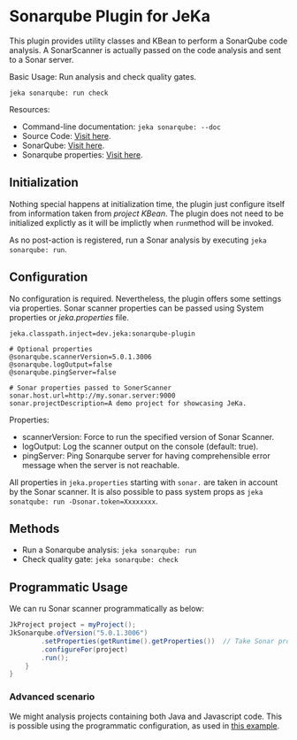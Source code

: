 # Sonarqube Plugin for JeKa

This plugin provides utility classes and KBean to perform a SonarQube code analysis.
A SonarScanner is actually passed on the code analysis and sent to a Sonar server.

Basic Usage: Run analysis and check quality gates.
```shell
jeka sonarqube: run check
```

Resources:
  - Command-line documentation: `jeka sonarqube: --doc`
  - Source Code: [Visit here](src/dev/jeka/plugins/sonarqube/SonarqubeKBean.java).
  - SonarQube: [Visit here](https://www.sonarsource.com/fr/products/sonarqube/).
  - Sonarqube properties: [Visit here](https://docs.sonarsource.com/sonarqube-server/10.6/analyzing-source-code/analysis-parameters/).

## Initialization

Nothing special happens at initialization time, the plugin just configure itself from information taken from 
*project KBean*. The plugin does not need to be initialized explictly as it will be implictly when `run`method 
will be invoked.

As no post-action is registered, run a Sonar analysis by  executing `jeka sonarqube: run`.

## Configuration

No configuration is required. Nevertheless, the plugin offers some settings via properties. 
Sonar scanner properties can be passed using System properties or *jeka.properties* file.

```properties
jeka.classpath.inject=dev.jeka:sonarqube-plugin

# Optional properties
@sonarqube.scannerVersion=5.0.1.3006
@sonarqube.logOutput=false
@sonarqube.pingServer=false

# Sonar properties passed to SonerScanner
sonar.host.url=http://my.sonar.server:9000
sonar.projectDescription=A demo project for showcasing JeKa.
```

Properties:
  - scannerVersion: Force to run the specified version of Sonar Scanner.
  - logOutput: Log the scanner output on the console  (default: true).
  - pingServer: Ping Sonarqube server for having comprehensible error message when the server is not reachable.

All properties in `jeka.properties` starting with `sonar.` are taken in account by the Sonar scanner.
It is also possible to pass system props as `jeka sonatqube: run -Dsonar.token=Xxxxxxxx`.

## Methods

- Run a Sonarqube analysis: `jeka sonarqube: run`
- Check quality gate: `jeka sonarqube: check`

## Programmatic Usage

We can ru Sonar scanner programmatically as below:

```java
JkProject project = myProject();
JkSonarqube.ofVersion("5.0.1.3006")
        .setProperties(getRuntime().getProperties())  // Take Sonar properties from local.properties and System.getProperties()
        .configureFor(project)
        .run();
    }
}
```

### Advanced scenario

We might analysis projects containing both Java and Javascript code. 
This is possible using the programmatic configuration, as used in [this example](https://github.com/jeka-dev/demo-build-templates/blob/b0b3940068bc96a02c9f4e2e46766355466b1df4/jeka-src/dev/jeka/demo/templates/SpringBootTemplateBuild.java#L109).
